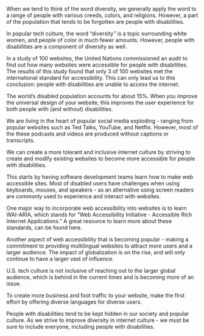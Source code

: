 When we tend to think of the word diversity, we generally apply the word to a range of people with various creeds, colors, and religions. However, a part of the population that tends to be forgotten are people with disabilities. 

In popular tech culture, the word “diversity” is a topic surrounding white women, and people of color in much fewer amounts. However, people with disabilities are a component of diversity as well. 

In a study of 100 websites, the United Nations commissioned an audit to find out how many websites were accessible for people with disabilities. The results of this study found that only 3 of 100 websites met the international standard for accessibility. This can only lead us to this conclusion: people with disabilities are unable to access the internet.

The world’s disabled population accounts for about 15%. When you improve the universal design of your website, this improves the user experience for both people with (and without) disabilities. 

We are living in the heart of popular social media exploding - ranging from popular websites such as Ted Talks, YouTube, and Netflix. However, most of the these podcasts and videos are produced without captions or transcripts. 

We can create a more tolerant and inclusive internet culture by striving to create and modify existing websites to become more accessible for people with disabilities.

This starts by having software development teams learn how to make web accessible sites. Most of disabled users have challenges when using keyboards, mouses, and speakers - as an alternative using screen readers are commonly used to experience and interact with websites. 

One major way to incorporate web accessibility into websites is to learn WAI-ARIA, which stands for “Web Accessibility Initiative - Accessible Rich Internet Applications.” A great resource to learn more about these standards, can be found here. 

Another aspect of web accessibility that is becoming popular - making a commitment to providing multilingual websites to attract more users and a larger audience. The impact of globalization is on the rise, and will only continue to have a larger vast of influence.

U.S. tech culture is not inclusive of reaching out to the larger global audience, which is behind in the current times and is becoming more of an issue.

To create more business and foot traffic to your website, make the first effort by offering diverse languages for diverse users. 



People with disabilities tend to be kept hidden in our society and popular culture. As we strive to improve diversity in internet culture - we must be sure to include everyone, including people with disabilities. 

